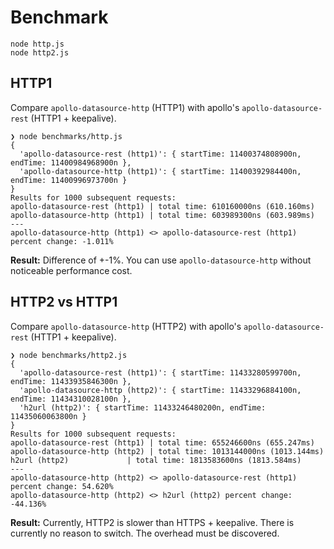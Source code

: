 # Benchmark

```
node http.js
node http2.js
```

## HTTP1

Compare `apollo-datasource-http` (HTTP1) with apollo's `apollo-datasource-rest`  (HTTP1 + keepalive).

```
❯ node benchmarks/http.js
{
  'apollo-datasource-rest (http1)': { startTime: 11400374808900n, endTime: 11400984968900n },
  'apollo-datasource-http (http1)': { startTime: 11400392984400n, endTime: 11400996973700n }
}
Results for 1000 subsequent requests: 
apollo-datasource-rest (http1) | total time: 610160000ns (610.160ms)
apollo-datasource-http (http1) | total time: 603989300ns (603.989ms)
---
apollo-datasource-http (http1) <> apollo-datasource-rest (http1) percent change: -1.011%
```

**Result:** Difference of +-1%. You can use `apollo-datasource-http` without noticeable performance cost.

## HTTP2 vs HTTP1

Compare `apollo-datasource-http` (HTTP2) with apollo's `apollo-datasource-rest` (HTTP1 + keepalive).

```
❯ node benchmarks/http2.js
{
  'apollo-datasource-rest (http1)': { startTime: 11433280599700n, endTime: 11433935846300n },
  'apollo-datasource-http (http2)': { startTime: 11433296884100n, endTime: 11434310028100n },
  'h2url (http2)': { startTime: 11433246480200n, endTime: 11435060063800n }
}
Results for 1000 subsequent requests: 
apollo-datasource-rest (http1) | total time: 655246600ns (655.247ms)
apollo-datasource-http (http2) | total time: 1013144000ns (1013.144ms)
h2url (http2)             | total time: 1813583600ns (1813.584ms)
---
apollo-datasource-http (http2) <> apollo-datasource-rest (http1) percent change: 54.620%
apollo-datasource-http (http2) <> h2url (http2) percent change: -44.136%
```

**Result:** Currently, HTTP2 is slower than HTTPS + keepalive. There is currently no reason to switch. The overhead must be discovered. 
